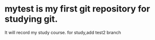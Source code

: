 # mytest is my first git repository for studying git.
It will record my study course.
for study,add test2 branch
